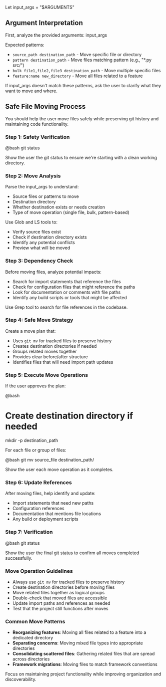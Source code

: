 Let input_args = "$ARGUMENTS"

## Argument Interpretation
First, analyze the provided arguments: input_args

Expected patterns:
- `source_path destination_path` - Move specific file or directory
- `pattern destination_path` - Move files matching pattern (e.g., "*.py src/")
- `bulk file1,file2,file3 destination_path` - Move multiple specific files
- `feature:name new_directory` - Move all files related to a feature

If input_args doesn't match these patterns, ask the user to clarify what they want to move and where.

## Safe File Moving Process

You should help the user move files safely while preserving git history and maintaining code functionality.

### Step 1: Safety Verification
@bash
git status

Show the user the git status to ensure we're starting with a clean working directory.

### Step 2: Move Analysis
Parse the input_args to understand:
- Source files or patterns to move
- Destination directory
- Whether destination exists or needs creation
- Type of move operation (single file, bulk, pattern-based)

Use Glob and LS tools to:
- Verify source files exist
- Check if destination directory exists
- Identify any potential conflicts
- Preview what will be moved

### Step 3: Dependency Check
Before moving files, analyze potential impacts:
- Search for import statements that reference the files
- Check for configuration files that might reference the paths
- Look for documentation or comments with file paths
- Identify any build scripts or tools that might be affected

Use Grep tool to search for file references in the codebase.

### Step 4: Safe Move Strategy
Create a move plan that:
- Uses `git mv` for tracked files to preserve history
- Creates destination directories if needed
- Groups related moves together
- Provides clear before/after structure
- Identifies files that will need import path updates

### Step 5: Execute Move Operations
If the user approves the plan:

@bash
# Create destination directory if needed
mkdir -p destination_path

For each file or group of files:

@bash
git mv source_file destination_path/

Show the user each move operation as it completes.

### Step 6: Update References
After moving files, help identify and update:
- Import statements that need new paths
- Configuration references
- Documentation that mentions file locations
- Any build or deployment scripts

### Step 7: Verification
@bash
git status

Show the user the final git status to confirm all moves completed successfully.

### Move Operation Guidelines
- Always use `git mv` for tracked files to preserve history
- Create destination directories before moving files
- Move related files together as logical groups
- Double-check that moved files are accessible
- Update import paths and references as needed
- Test that the project still functions after moves

### Common Move Patterns
- **Reorganizing features**: Moving all files related to a feature into a dedicated directory
- **Separating concerns**: Moving mixed file types into appropriate directories
- **Consolidating scattered files**: Gathering related files that are spread across directories
- **Framework migrations**: Moving files to match framework conventions

Focus on maintaining project functionality while improving organization and discoverability.